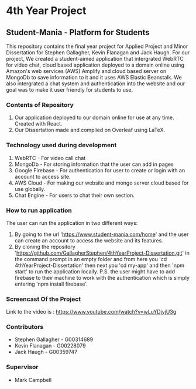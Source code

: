 # 4th Year Project 
## Student-Mania - Platform for Students <br>
This repository contains the final year project for Applied Project and Minor Dissertation for Stephen Gallagher, Kevin Flanagan and Jack Haugh. For our project, We created a student-aimed application that intergrated WebRTC for video chat, cloud based application deployed to a domain online using Amazon's web services (AWS) Amplify and cloud based server on MongoDb to save information to it and it uses AWS Elastic Beanstalk. We also intergrated a chat system and authentication into the website and our goal was to make it user friendly for students to use.

### Contents of Repository
1. Our application deployed to our domain online for use at any time. Created with React.
2. Our Dissertation made and complied on Overleaf using LaTeX. 

### Technology used during development
1. WebRTC - For video call chat
2. MongoDb - For storing information that the user can add in pages
3. Google Firebase - For authentication for user to create or login with an account to access site.
4. AWS Cloud - For making our website and mongo server cloud based for use globally.
5. Chat Engine - For users to chat their own section. 

### How to run application
The user can run the application in two different ways:

1. By going to the url 'https://www.student-mania.com/home' and the user can create an account to access the website and its features.
2. By cloning the repository 'https://github.com/GallagherStephen/4thYearProject-Dissertation.git' in the command prompt in an empty folder and from here you 'cd 4thYearProject-Dissertation' then next you 'cd my-app' and then 'npm start' to run the application locally. P.S. the user might have to add firebase to their machine to work with the authentication which is simply entering 'npm install firebase'.

### Screencast Of the Project
Link to the video is : https://www.youtube.com/watch?v=wLuYDjyjU3g

### Contributors 
* Stephen Gallagher - G00314689
* Kevin Flanagan - G00228079
* Jack Haugh - G00359747

### Supervisor
* Mark Campbell 
